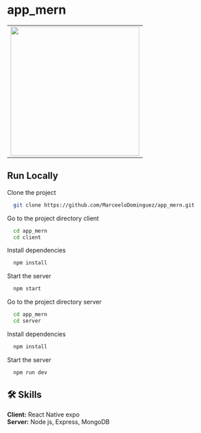 # app_mern

<table>
<tr>
  <td><img src="https://user-images.githubusercontent.com/70117105/223144278-4837425d-9c1d-4538-9b68-2d0c9c12e370.gif" width="300"></td>
</tr>
</table>

## Run Locally

Clone the project

```bash
  git clone https://github.com/MarceeloDominguez/app_mern.git
```

Go to the project directory client

```bash
  cd app_mern
  cd client
```

Install dependencies

```bash
  npm install
```

Start the server

```bash
  npm start
```
 
Go to the project directory server

```bash
  cd app_mern
  cd server
```

Install dependencies

```bash
  npm install
```

Start the server

```bash
  npm run dev
```

## 🛠 Skills
**Client:** React Native expo <br/>
**Server:** Node js, Express, MongoDB
